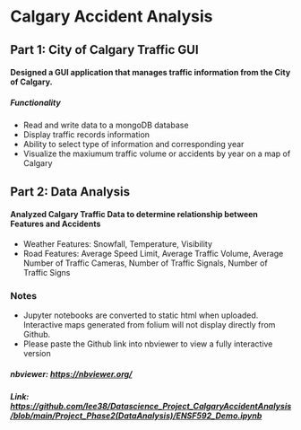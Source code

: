 # Calgary Accident Analysis

## Part 1: City of Calgary Traffic GUI
#### Designed a GUI application that manages traffic information from the City of Calgary. 
##### Functionality
- Read and write data to a mongoDB database
- Display traffic records information
- Ability to select type of information and corresponding year
- Visualize the maxiumum traffic volume or accidents by year on a map of Calgary 

## Part 2: Data Analysis 
#### Analyzed Calgary Traffic Data to determine relationship between Features and Accidents
- Weather Features: Snowfall, Temperature, Visibility 
- Road Features: Average Speed Limit, Average Traffic Volume, Average Number of Traffic Cameras, Number of Traffic Signals, Number of Traffic Signs

### Notes
- Jupyter notebooks are converted to static html when uploaded.  Interactive maps generated from folium will not display directly from Github. 
- Please paste the Github link into nbviewer to view a fully interactive version

##### nbviewer: https://nbviewer.org/
##### Link: https://github.com/lee38/Datascience_Project_CalgaryAccidentAnalysis/blob/main/Project_Phase2(DataAnalysis)/ENSF592_Demo.ipynb
